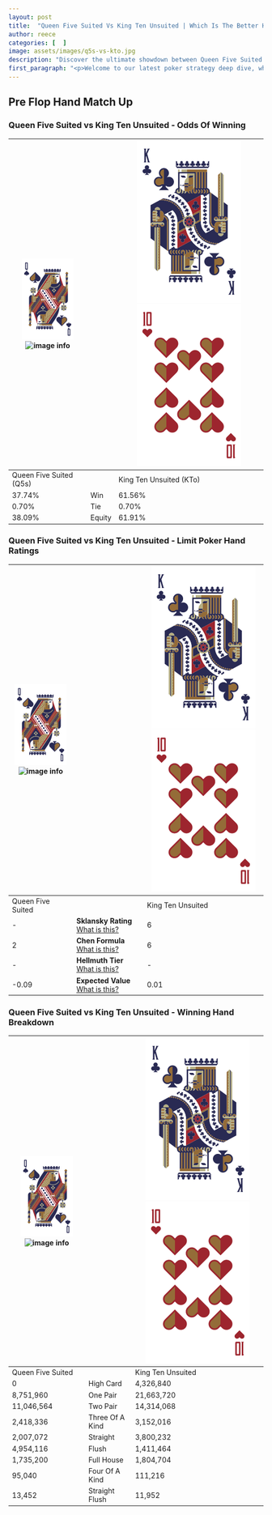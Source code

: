 ```yaml
---
layout: post
title:  "Queen Five Suited Vs King Ten Unsuited | Which Is The Better Hand In Poker? A Complete Guide"
author: reece
categories: [  ]
image: assets/images/q5s-vs-kto.jpg
description: "Discover the ultimate showdown between Queen Five Suited and King Ten Unsuited in poker! Uncover the odds, strategies, and scenarios where one hand triumphs over the other. Get ready to up your poker game with this thrilling analysis."
first_paragraph: "<p>Welcome to our latest poker strategy deep dive, where we're pitting two distinct hands against each other in a high-stakes showdown: Queen Five Suited vs King Ten Unsuited.</p><p>In the dynamic world of poker, every decision counts, and knowing which hand holds the upper hand is key to your success at the table.</p><p>In this article, we'll dissect these two hands, explore the scenarios where one dominates the other, and equip you with the knowledge to make strategic choices that can tip the odds in your favor.</p><p>Get ready to unravel the intriguing dynamics of these poker hands and elevate your game to new heights.</p>"
---
```




[comment]: # (sp0)

## Pre Flop Hand Match Up

<div class="table hand-ratings" markdown="1"> 



### Queen Five Suited vs King Ten Unsuited - Odds Of Winning


    
| ![image info](assets/images/hand1/Q.png) ![image info](assets/images/hand1/5s.png) |  | ![image info](assets/images/hand2/K.png) ![image info](assets/images/hand2/To.png) |
| -------- | -------- | -------- |
| Queen Five Suited (Q5s) |  | King Ten Unsuited (KTo) |
| 37.74% | Win | 61.56% |
| 0.70% | Tie | 0.70% |
| 38.09% | Equity | 61.91% |




[comment]: # (sp1)



### Queen Five Suited vs King Ten Unsuited - Limit Poker Hand Ratings


    
| ![image info](assets/images/hand1/Q.png) ![image info](assets/images/hand1/5s.png) |  | ![image info](assets/images/hand2/K.png) ![image info](assets/images/hand2/To.png) |
| -------- | -------- | -------- |
| Queen Five Suited |  | King Ten Unsuited |
| - | **Sklansky Rating** [What is this?](/sklansky-rating-explained) | 6 |
| 2 | **Chen Formula** [What is this?](/chen-formula-explained) | 6 |
| - | **Hellmuth Tier** [What is this?](/Hellmuth-tier-explained) | - |
| -0.09 | **Expected Value** [What is this?](/expected-value-explained) | 0.01 |




[comment]: # (sp2)



### Queen Five Suited vs King Ten Unsuited - Winning Hand Breakdown


    
| ![image info](assets/images/hand1/Q.png) ![image info](assets/images/hand1/5s.png) |  | ![image info](assets/images/hand2/K.png) ![image info](assets/images/hand2/To.png) |
| -------- | -------- | -------- |
| Queen Five Suited |  | King Ten Unsuited |
| 0 | High Card | 4,326,840 |
| 8,751,960 | One Pair | 21,663,720 |
| 11,046,564 | Two Pair | 14,314,068 |
| 2,418,336 | Three Of A Kind | 3,152,016 |
| 2,007,072 | Straight | 3,800,232 |
| 4,954,116 | Flush | 1,411,464 |
| 1,735,200 | Full House | 1,804,704 |
| 95,040 | Four Of A Kind | 111,216 |
| 13,452 | Straight Flush | 11,952 |




[comment]: # (sp3)



</div>

[comment]: # (sp4)



[comment]: # (sp5)

